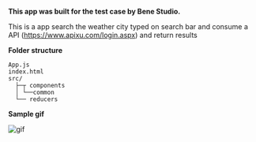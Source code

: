 
**This app was built for the test case by Bene Studio.**<br/>

This is a app search the weather city typed on search bar and consume a API (https://www.apixu.com/login.aspx) and return results


**Folder structure**<br/>

```
App.js
index.html
src/
  ├─┬ components  
  │ └──common
  └── reducers    
```

**Sample gif**<br/>
<div><img alt="gif" src="sample/sample.gif" /></div>
